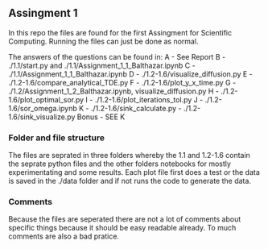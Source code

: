 ## Assingment 1
In this repo the files are found for the first Assingment for Scientific Computing. Running the files can just be done as normal. 

The answers of the questions can be found in:
A - See Report
B - ./1.1/start.py and ./1.1/Assignment_1_1_Balthazar.ipynb
C - ./1.1/Assignment_1_1_Balthazar.ipynb
D - ./1.2-1.6/visualize_diffusion.py
E - ./1.2-1.6/compare_analytical_TDE.py
F - ./1.2-1.6/plot_y_x_time.py
G - ./1.2/Assignment_1_2_Balthazar.ipynb, visualize_diffusion.py
H - ./1.2-1.6/plot_optimal_sor.py
I - ./1.2-1.6/plot_iterations_tol.py
J - ./1.2-1.6/sor_omega.ipynb
K - ./1.2-1.6/sink_calculate.py - ./1.2-1.6/sink_visualize.py 
Bonus - SEE K

### Folder and file structure
The files are seprated in three folders whereby the 1.1 and 1.2-1.6 contain the seprate python files and the other folders notebooks for mostly experimentating and some results. Each plot file first does a test or the data is saved in the ./data folder and if not runs the code to generate the data. 


### Comments
Because the files are seperated there are not a lot of comments about specific things because it should be easy readable already. To much comments are also a bad pratice. 
